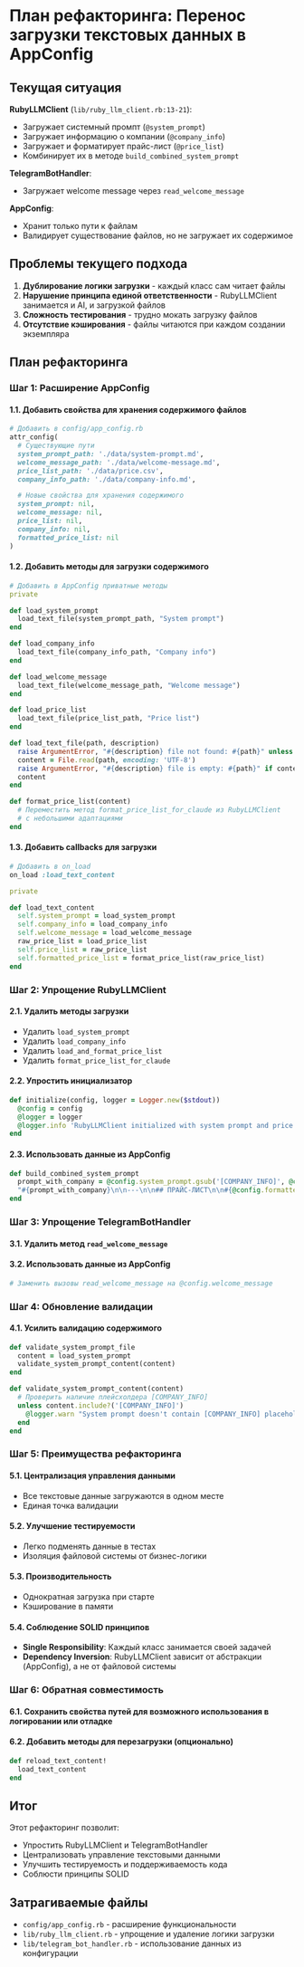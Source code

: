 # План рефакторинга: Перенос загрузки текстовых данных в AppConfig

## Текущая ситуация

**RubyLLMClient** (`lib/ruby_llm_client.rb:13-21`):
- Загружает системный промпт (`@system_prompt`)
- Загружает информацию о компании (`@company_info`)
- Загружает и форматирует прайс-лист (`@price_list`)
- Комбинирует их в методе `build_combined_system_prompt`

**TelegramBotHandler**:
- Загружает welcome message через `read_welcome_message`

**AppConfig**:
- Хранит только пути к файлам
- Валидирует существование файлов, но не загружает их содержимое

## Проблемы текущего подхода

1. **Дублирование логики загрузки** - каждый класс сам читает файлы
2. **Нарушение принципа единой ответственности** - RubyLLMClient занимается и AI, и загрузкой файлов
3. **Сложность тестирования** - трудно мокать загрузку файлов
4. **Отсутствие кэширования** - файлы читаются при каждом создании экземпляра

## План рефакторинга

### Шаг 1: Расширение AppConfig

#### 1.1. Добавить свойства для хранения содержимого файлов
```ruby
# Добавить в config/app_config.rb
attr_config(
  # Существующие пути
  system_prompt_path: './data/system-prompt.md',
  welcome_message_path: './data/welcome-message.md',
  price_list_path: './data/price.csv',
  company_info_path: './data/company-info.md',

  # Новые свойства для хранения содержимого
  system_prompt: nil,
  welcome_message: nil,
  price_list: nil,
  company_info: nil,
  formatted_price_list: nil
)
```

#### 1.2. Добавить методы для загрузки содержимого
```ruby
# Добавить в AppConfig приватные методы
private

def load_system_prompt
  load_text_file(system_prompt_path, "System prompt")
end

def load_company_info
  load_text_file(company_info_path, "Company info")
end

def load_welcome_message
  load_text_file(welcome_message_path, "Welcome message")
end

def load_price_list
  load_text_file(price_list_path, "Price list")
end

def load_text_file(path, description)
  raise ArgumentError, "#{description} file not found: #{path}" unless File.exist?(path)
  content = File.read(path, encoding: 'UTF-8')
  raise ArgumentError, "#{description} file is empty: #{path}" if content.strip.empty?
  content
end

def format_price_list(content)
  # Переместить метод format_price_list_for_claude из RubyLLMClient
  # с небольшими адаптациями
end
```

#### 1.3. Добавить callbacks для загрузки
```ruby
# Добавить в on_load
on_load :load_text_content

private

def load_text_content
  self.system_prompt = load_system_prompt
  self.company_info = load_company_info
  self.welcome_message = load_welcome_message
  raw_price_list = load_price_list
  self.price_list = raw_price_list
  self.formatted_price_list = format_price_list(raw_price_list)
end
```

### Шаг 2: Упрощение RubyLLMClient

#### 2.1. Удалить методы загрузки
- Удалить `load_system_prompt`
- Удалить `load_company_info`
- Удалить `load_and_format_price_list`
- Удалить `format_price_list_for_claude`

#### 2.2. Упростить инициализатор
```ruby
def initialize(config, logger = Logger.new($stdout))
  @config = config
  @logger = logger
  @logger.info 'RubyLLMClient initialized with system prompt and price list'
end
```

#### 2.3. Использовать данные из AppConfig
```ruby
def build_combined_system_prompt
  prompt_with_company = @config.system_prompt.gsub('[COMPANY_INFO]', @config.company_info)
  "#{prompt_with_company}\n\n---\n\n## ПРАЙС-ЛИСТ\n\n#{@config.formatted_price_list}"
end
```

### Шаг 3: Упрощение TelegramBotHandler

#### 3.1. Удалить метод `read_welcome_message`

#### 3.2. Использовать данные из AppConfig
```ruby
# Заменить вызовы read_welcome_message на @config.welcome_message
```

### Шаг 4: Обновление валидации

#### 4.1. Усилить валидацию содержимого
```ruby
def validate_system_prompt_file
  content = load_system_prompt
  validate_system_prompt_content(content)
end

def validate_system_prompt_content(content)
  # Проверить наличие плейсхолдера [COMPANY_INFO]
  unless content.include?('[COMPANY_INFO]')
    @logger.warn "System prompt doesn't contain [COMPANY_INFO] placeholder"
  end
end
```

### Шаг 5: Преимущества рефакторинга

#### 5.1. Централизация управления данными
- Все текстовые данные загружаются в одном месте
- Единая точка валидации

#### 5.2. Улучшение тестируемости
- Легко подменять данные в тестах
- Изоляция файловой системы от бизнес-логики

#### 5.3. Производительность
- Однократная загрузка при старте
- Кэширование в памяти

#### 5.4. Соблюдение SOLID принципов
- **Single Responsibility**: Каждый класс занимается своей задачей
- **Dependency Inversion**: RubyLLMClient зависит от абстракции (AppConfig), а не от файловой системы

### Шаг 6: Обратная совместимость

#### 6.1. Сохранить свойства путей для возможного использования в логировании или отладке

#### 6.2. Добавить методы для перезагрузки (опционально)
```ruby
def reload_text_content!
  load_text_content
end
```

## Итог

Этот рефакторинг позволит:
- Упростить RubyLLMClient и TelegramBotHandler
- Централизовать управление текстовыми данными
- Улучшить тестируемость и поддерживаемость кода
- Соблюсти принципы SOLID

## Затрагиваемые файлы

- `config/app_config.rb` - расширение функциональности
- `lib/ruby_llm_client.rb` - упрощение и удаление логики загрузки
- `lib/telegram_bot_handler.rb` - использование данных из конфигурации